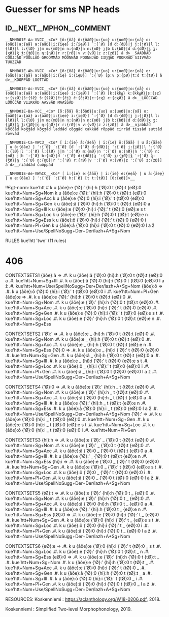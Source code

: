 # Guesser for sms NP heads

## ID__NEXT__MPHON__COMMENT

`__NMN001E-Aa-VVCC__<Co* [õ:{õâ} õ:{õâØ}|u:{uo} u:{uoØ}|o:{oå} o:{oåØ}|a:{aä} a:{aäØ}|i:{iẹe} i:{iẹØ}] ʹ:{ʹØ} [đ đ:{đØ}|j j:{jØ}|l l:{lØ}|l l:{lØ} j|m m:{mØ}|n n:{nØ}|n n:{nØ} j|b b:{bØ}|d d:{dØ}|ʒ ʒ:{ʒØ}|ǯ ǯ:{ǯØ}|ŋ ŋ:{ŋØ}|r r:{rØ}|v v:{vØ}|z z:{zØ}] â d>__SAAĐĐÂD CÕÕJJÂD PÕÕLLÂD GROOMMÂD MÕÕNNÂD POONNJÂD IIŊŊÂD POORRÂD SIIVVÂD TUUZZÂD`

`__NMN001E-Ab-VVCC__<Co* [õ:{õâ} õ:{õâØ}|u:{uo} u:{uoØ}|o:{oå} o:{oåØ}|a:{aä} a:{aäØ}|i:{iẹ} i:{iẹØ}] ʹ:{ʹØ} [p:v p:{pØ}|t:đ t:{tØ}] â d>__KOOPPÂD LOOTTÂD`

`__NMN001E-Ac-VVCC__<Co* [õ:{õâ} õ:{õâØ}|u:{uo} u:{uoØ}|o:{oå} o:{oåØ}|a:{aä} a:{aäØ}|i:{iẹe} i:{iẹØ}] ʹ:{ʹØ} [k:{kǩǥ} k:{kǩǥØ}|s:{sz} s:{szØ}|š:{šž} š:{šžØ}|č:{čj} č:{čjØ}|c:{cʒ} c:{cʒØ}] â d>__LÕÕCCÂD LÕÕČČÂD VIIKKÂD AASSÂD MAAŠŠÂD `

`__NMN001E-Ba-VCC__<Co* [õ:{õâ} õ:{õâØ}|u:{uo} u:{uoØ}|o:{oå} o:{oåØ}|a:{aä} a:{aäØ}|i:{iẹe} i:{iẹØ}] ʹ:{ʹØ} [đ đ:{đØ}|j j:{jØ}|l l:{lØ}|l l:{lØ} j|m m:{mØ}|n n:{nØ}|n n:{nØ} j|b b:{bØ}|d d:{dØ}|ʒ ʒ:{ʒØ}|ǯ ǯ:{ǯØ}|ŋ ŋ:{ŋØ}|r r:{rØ}|v v:{vØ}|z z:{zØ}] â d>__njabbâd kõččâd koǯǯâd kõʒʒâd laddâd cõggâd cakkâd rõppâd cirrâd tissâd suttâd rõvvâd  `

`__NMN001E-Ca-VWC3__<Co* [ i:{ie} â:{âeä} | i:{ie} õ:{õâä} | u å:{åäe} | u õ:{õâe} ] ˈ:{ˈØ} ʹ:{ʹØ} [đ ˈ:{ˈØ} đ:{đØ}|j ˈ:{ˈØ} j:{jØ}|l ˈ:{ˈØ} l:{lØ}|l ˈ:{ˈØ} l:{lØ} j|m ˈ:{ˈØ} m:{mØ}|n ˈ:{ˈØ} n:{nØ}|n ˈ:{ˈØ} n:{nØ} j|b ˈ:{ˈØ} b:{bØ}|d ˈ:{ˈØ} d:{dØ}|ʒ ˈ:{ˈØ} ʒ:{ʒØ}|ǯ ˈ:{ˈØ} ǯ:{ǯØ}|ŋ ˈ:{ˈØ} ŋ:{ŋØ}|r ˈ:{ˈØ} r:{rØ}|v ˈ:{ˈØ} v:{vØ}|z ˈ:{ˈØ} z:{zØ}] â d>__riâddâd čuõppâd`


`__NMN001E-Ae-VWhCC__<Co* [ i:{ie} e:{âäõ} | i:{ie} e:{eẹä} | u ä:{äeẹ} | u e:{õâe} ] ˈ:{ˈØ} ʹ:{ʹØ} h:{ʹØ} [t t:{tØ}] [0:{eØ}]>__`

!!€gt-norm: kueʹhtt #
k u {âõe}:e {ʹØ}:ʹ {hi}:h {ʹØ}:0 t {tØ}:t {eØ}:0       kueʹhtt+Num+Sg+Nom
k u {âõe}:e {ʹØ}:ʹ {hi}:h {ʹØ}:0 t {tØ}:t {eØ}:0       kueʹhtt+Num+Sg+Acc
k u {âõe}:e {ʹØ}:0 {hi}:i {ʹØ}:ʹ t {tØ}:0 {eØ}:0       kueʹhtt+Num+Sg+Gen
k u {âõe}:â {ʹØ}:0 {hi}:h {ʹØ}:0 t {tØ}:t {eØ}:0 a     kueʹhtt+Num+Sg+Ill
k u {âõe}:e {ʹØ}:0 {hi}:i {ʹØ}:ʹ t {tØ}:0 {eØ}:e s t   kueʹhtt+Num+Sg+Loc
k u {âõe}:e {ʹØ}:ʹ {hi}:h {ʹØ}:0 t {tØ}:t {eØ}:e n     kueʹhtt+Num+Sg+Ess
k u {âõe}:õ {ʹØ}:0 {hi}:i {ʹØ}:ʹ t {tØ}:0 {eØ}:0 i   kueʹhtt+Num+Pl+Gen
k u {âõe}:â {ʹØ}:0 {hi}:i {ʹØ}:0 t {tØ}:0 {eØ}:0 l a ž     kueʹhtt+Num+Use/SpellNoSugg+Der+Der/lazh+A+Sg+Nom


RULES kueʹhtt 'two' (11 rules)
# 406
CONTEXTSETS1
{âõe}:â =>
.#. k u {âõe}:â {ʹØ}:0 {hi}:h {ʹØ}:0 t {tØ}:t {eØ}:0 a .#.     kueʹhtt+Num+Sg+Ill
.#. k u {âõe}:â {ʹØ}:0 {hi}:i {ʹØ}:0 t {tØ}:0 {eØ}:0 l a ž .#. kueʹhtt+Num+Use/SpellNoSugg+Der+Der/lazh+A+Sg+Nom
{âõe}:õ =>
.#. k u {âõe}:õ {ʹØ}:0 {hi}:i {ʹØ}:ʹ t {tØ}:0 {eØ}:0 i .#. kueʹhtt+Num+Pl+Gen
{âõe}:e =>
.#. k u {âõe}:e {ʹØ}:ʹ {hi}:h {ʹØ}:0 t {tØ}:t {eØ}:0 .#. kueʹhtt+Num+Sg+Nom
.#. k u {âõe}:e {ʹØ}:ʹ {hi}:h {ʹØ}:0 t {tØ}:t {eØ}:0 .#. kueʹhtt+Num+Sg+Acc
.#. k u {âõe}:e {ʹØ}:0 {hi}:i {ʹØ}:ʹ t {tØ}:0 {eØ}:0 .#.     kueʹhtt+Num+Sg+Gen
.#. k u {âõe}:e {ʹØ}:0 {hi}:i {ʹØ}:ʹ t {tØ}:0 {eØ}:e s t .#.   kueʹhtt+Num+Sg+Loc
.#. k u {âõe}:e {ʹØ}:ʹ {hi}:h {ʹØ}:0 t {tØ}:t {eØ}:e n .#.     kueʹhtt+Num+Sg+Ess

CONTEXTSETS2
{ʹØ}:ʹ =>
.#. k u {âõe}:e _ {hi}:h {ʹØ}:0 t {tØ}:t {eØ}:0 .#.       kueʹhtt+Num+Sg+Nom
.#. k u {âõe}:e _ {hi}:h {ʹØ}:0 t {tØ}:t {eØ}:0 .#.       kueʹhtt+Num+Sg+Acc
.#. k u {âõe}:e _ {hi}:h {ʹØ}:0 t {tØ}:t {eØ}:e n .#.     kueʹhtt+Num+Sg+Ess
{ʹØ}:0 =>
.#. k u {âõe}:e _ {hi}:i {ʹØ}:ʹ t {tØ}:0 {eØ}:0 .#.       kueʹhtt+Num+Sg+Gen
.#. k u {âõe}:â _ {hi}:h {ʹØ}:0 t {tØ}:t {eØ}:0 a .#.     kueʹhtt+Num+Sg+Ill
.#. k u {âõe}:e _ {hi}:i {ʹØ}:ʹ t {tØ}:0 {eØ}:e s t .#.   kueʹhtt+Num+Sg+Loc
.#. k u {âõe}:õ _ {hi}:i {ʹØ}:ʹ t {tØ}:0 {eØ}:0 i .#.     kueʹhtt+Num+Pl+Gen
.#. k u {âõe}:â _ {hi}:i {ʹØ}:0 t {tØ}:0 {eØ}:0 l a ž .#. kueʹhtt+Num+Use/SpellNoSugg+Der+Der/lazh+A+Sg+Nom

CONTEXTSETS4
{ʹØ}:0 =>
.#. k u {âõe}:e {ʹØ}:ʹ {hi}:h _ t {tØ}:t {eØ}:0 .#.       kueʹhtt+Num+Sg+Nom
.#. k u {âõe}:e {ʹØ}:ʹ {hi}:h _ t {tØ}:t {eØ}:0 .#.       kueʹhtt+Num+Sg+Acc
.#. k u {âõe}:â {ʹØ}:0 {hi}:h _ t {tØ}:t {eØ}:0 a .#.     kueʹhtt+Num+Sg+Ill
.#. k u {âõe}:e {ʹØ}:ʹ {hi}:h _ t {tØ}:t {eØ}:e n .#.     kueʹhtt+Num+Sg+Ess
.#. k u {âõe}:â {ʹØ}:0 {hi}:i _ t {tØ}:0 {eØ}:0 l a ž .#. kueʹhtt+Num+Use/SpellNoSugg+Der+Der/lazh+A+Sg+Nom
{ʹØ}:ʹ =>
.#. k u {âõe}:e {ʹØ}:0 {hi}:i _ t {tØ}:0 {eØ}:0 .#.       kueʹhtt+Num+Sg+Gen
.#. k u {âõe}:e {ʹØ}:0 {hi}:i _ t {tØ}:0 {eØ}:e s t .#.   kueʹhtt+Num+Sg+Loc
.#. k u {âõe}:õ {ʹØ}:0 {hi}:i _ t {tØ}:0 {eØ}:0 i .#.     kueʹhtt+Num+Pl+Gen

CONTEXTSETS3
{hi}:h =>
.#. k u {âõe}:e {ʹØ}:ʹ _ {ʹØ}:0 t {tØ}:t {eØ}:0 .#.       kueʹhtt+Num+Sg+Nom
.#. k u {âõe}:e {ʹØ}:ʹ _ {ʹØ}:0 t {tØ}:t {eØ}:0 .#.       kueʹhtt+Num+Sg+Acc
.#. k u {âõe}:â {ʹØ}:0 _ {ʹØ}:0 t {tØ}:t {eØ}:0 a .#.     kueʹhtt+Num+Sg+Ill
.#. k u {âõe}:e {ʹØ}:ʹ _ {ʹØ}:0 t {tØ}:t {eØ}:e n .#.     kueʹhtt+Num+Sg+Ess
{hi}:i =>
.#. k u {âõe}:e {ʹØ}:0 _ {ʹØ}:ʹ t {tØ}:0 {eØ}:0 .#.       kueʹhtt+Num+Sg+Gen
.#. k u {âõe}:e {ʹØ}:0 _ {ʹØ}:ʹ t {tØ}:0 {eØ}:e s t .#.   kueʹhtt+Num+Sg+Loc
.#. k u {âõe}:õ {ʹØ}:0 _ {ʹØ}:ʹ t {tØ}:0 {eØ}:0 i .#.     kueʹhtt+Num+Pl+Gen
.#. k u {âõe}:â {ʹØ}:0 _ {ʹØ}:0 t {tØ}:0 {eØ}:0 l a ž .#. kueʹhtt+Num+Use/SpellNoSugg+Der+Der/lazh+A+Sg+Nom


CONTEXTSETS5
{tØ}:t =>
.#. k u {âõe}:e {ʹØ}:ʹ {hi}:h {ʹØ}:0 t _ {eØ}:0 .#.       kueʹhtt+Num+Sg+Nom
.#. k u {âõe}:e {ʹØ}:ʹ {hi}:h {ʹØ}:0 t _ {eØ}:0 .#.       kueʹhtt+Num+Sg+Acc
.#. k u {âõe}:â {ʹØ}:0 {hi}:h {ʹØ}:0 t _ {eØ}:0 a .#.     kueʹhtt+Num+Sg+Ill
.#. k u {âõe}:e {ʹØ}:ʹ {hi}:h {ʹØ}:0 t _ {eØ}:e n .#.     kueʹhtt+Num+Sg+Ess
{tØ}:0 =>
.#. k u {âõe}:e {ʹØ}:0 {hi}:i {ʹØ}:ʹ t _ {eØ}:0 .#.       kueʹhtt+Num+Sg+Gen
.#. k u {âõe}:e {ʹØ}:0 {hi}:i {ʹØ}:ʹ t _ {eØ}:e s t .#.   kueʹhtt+Num+Sg+Loc
.#. k u {âõe}:õ {ʹØ}:0 {hi}:i {ʹØ}:ʹ t _ {eØ}:0 i .#.     kueʹhtt+Num+Pl+Gen
.#. k u {âõe}:â {ʹØ}:0 {hi}:i {ʹØ}:0 t _ {eØ}:0 l a ž .#. kueʹhtt+Num+Use/SpellNoSugg+Der+Der/lazh+A+Sg+Nom

CONTEXTSETS6
{eØ}:e =>
.#. k u {âõe}:e {ʹØ}:0 {hi}:i {ʹØ}:ʹ t {tØ}:0 _ s t .#.   kueʹhtt+Num+Sg+Loc
.#. k u {âõe}:e {ʹØ}:ʹ {hi}:h {ʹØ}:0 t {tØ}:t _ n .#.     kueʹhtt+Num+Sg+Ess
{eØ}:0 =>
.#. k u {âõe}:e {ʹØ}:ʹ {hi}:h {ʹØ}:0 t {tØ}:t _ .#.       kueʹhtt+Num+Sg+Nom
.#. k u {âõe}:e {ʹØ}:ʹ {hi}:h {ʹØ}:0 t {tØ}:t _ .#.       kueʹhtt+Num+Sg+Acc
.#. k u {âõe}:e {ʹØ}:0 {hi}:i {ʹØ}:ʹ t {tØ}:0 _ .#.       kueʹhtt+Num+Sg+Gen
.#. k u {âõe}:â {ʹØ}:0 {hi}:h {ʹØ}:0 t {tØ}:t _ a .#.     kueʹhtt+Num+Sg+Ill
.#. k u {âõe}:õ {ʹØ}:0 {hi}:i {ʹØ}:ʹ t {tØ}:0 _ i .#.     kueʹhtt+Num+Pl+Gen
.#. k u {âõe}:â {ʹØ}:0 {hi}:i {ʹØ}:0 t {tØ}:0 _ l a ž .#. kueʹhtt+Num+Use/SpellNoSugg+Der+Der/lazh+A+Sg+Nom



RESOURCES:
Koskenniemi : https://aclanthology.org/W18-0206.pdf, 2018.

Koskenniemi : Simplified Two-level Morphophonology, 2019.

